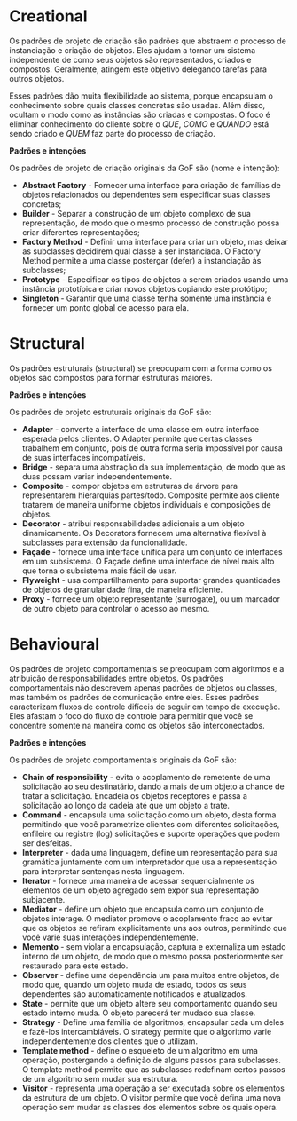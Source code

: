 # Creational

Os padrões de projeto de criação são padrões que abstraem o processo de instanciação e criação de objetos. Eles ajudam a tornar um sistema independente de como seus objetos são representados, criados e compostos. Geralmente, atingem este objetivo delegando tarefas para outros objetos.

Esses padrões dão muita flexibilidade ao sistema, porque encapsulam o conhecimento sobre quais classes concretas são usadas. Além disso, ocultam o modo como as instâncias são criadas e compostas. O foco é eliminar conhecimento do cliente sobre o *QUE*, *COMO* e *QUANDO* está sendo criado e *QUEM* faz parte do processo de criação.

**Padrões e intenções**

Os padrões de projeto de criação originais da GoF são (nome e intenção):

- **Abstract Factory** - Fornecer uma interface para criação de famílias de objetos relacionados ou dependentes sem especificar suas classes concretas;
- **Builder** - Separar a construção de um objeto complexo de sua representação, de modo que o mesmo processo de construção possa criar diferentes representações;
- **Factory Method** - Definir uma interface para criar um objeto, mas deixar as subclasses decidirem qual classe a ser instanciada. O Factory Method permite a uma classe postergar (defer) a instanciação às subclasses;
- **Prototype** - Especificar os tipos de objetos a serem criados usando uma instância prototípica e criar novos objetos copiando este protótipo;
- **Singleton** - Garantir que uma classe tenha somente uma instância e fornecer um ponto global de acesso para ela.

# Structural

Os padrões estruturais (structural) se preocupam com a forma como os objetos são compostos para formar estruturas maiores.

**Padrões e intenções**

Os padrões de projeto estruturais originais da GoF são:

- **Adapter** - converte a interface de uma classe em outra interface esperada pelos clientes. O Adapter permite que certas classes trabalhem em conjunto, pois de outra forma seria impossível por causa de suas interfaces incompatíveis.
- **Bridge** - separa uma abstração da sua implementação, de modo que as duas possam variar independentemente.
- **Composite** - compor objetos em estruturas de árvore para representarem hierarquias partes/todo. Composite permite aos cliente tratarem de maneira uniforme objetos individuais e composições de objetos.
- **Decorator** - atribui responsabilidades adicionais a um objeto dinamicamente. Os Decorators fornecem uma alternativa flexível à subclasses para extensão da funcionalidade.
- **Façade** - fornece uma interface unifica para um conjunto de interfaces em um subsistema. O Façade define uma interface de nível mais alto que torna o subsistema mais fácil de usar.
- **Flyweight** - usa compartilhamento para suportar grandes quantidades de objetos de granularidade fina, de maneira eficiente.
- **Proxy** - fornece um objeto representante (surrogate), ou um marcador de outro objeto para controlar o acesso ao mesmo.

# B**ehavioural**

Os padrões de projeto comportamentais se preocupam com algoritmos e a atribuição de responsabilidades entre objetos. Os padrões comportamentais não descrevem apenas padrões de objetos ou classes, mas também os padrões de comunicação entre eles. Esses padrões caracterizam fluxos de controle difíceis de seguir em tempo de execução. Eles afastam o foco do fluxo de controle para permitir que você se concentre somente na maneira como os objetos são interconectados.

**Padrões e intenções**

Os padrões de projeto comportamentais originais da GoF são:

- **Chain of responsibility** - evita o acoplamento do remetente de uma solicitação ao seu destinatário, dando a mais de um objeto a chance de tratar a solicitação. Encadeia os objetos receptores e passa a solicitação ao longo da cadeia até que um objeto a trate.
- **Command** - encapsula uma solicitação como um objeto, desta forma permitindo que você parametrize clientes com diferentes solicitações, enfileire ou registre (log) solicitações e suporte operações que podem ser desfeitas.
- **Interpreter** - dada uma linguagem, define um representação para sua gramática juntamente com um interpretador que usa a representação para interpretar sentenças nesta linguagem.
- **Iterator** - fornece uma maneira de acessar sequencialmente os elementos de um objeto agregado sem expor sua representação subjacente.
- **Mediator** - define um objeto que encapsula como um conjunto de objetos interage. O mediator promove o acoplamento fraco ao evitar que os objetos se refiram explicitamente uns aos outros, permitindo que você varie suas interações independentemente.
- **Memento** - sem violar a encapsulação, captura e externaliza um estado interno de um objeto, de modo que o mesmo possa posteriormente ser restaurado para este estado.
- **Observer** - define uma dependência um para muitos entre objetos, de modo que, quando um objeto muda de estado, todos os seus dependentes são automaticamente notificados e atualizados.
- **State** - permite que um objeto altere seu comportamento quando seu estado interno muda. O objeto parecerá ter mudado sua classe.
- **Strategy** - Define uma família de algoritmos, encapsular cada um deles e fazê-los intercambiáveis. O strategy permite que o algoritmo varie independentemente dos clientes que o utilizam.
- **Template method** - define o esqueleto de um algoritmo em uma operação, postergando a definição de alguns passos para subclasses. O template method permite que as subclasses redefinam certos passos de um algoritmo sem mudar sua estrutura.
- **Visitor** - representa uma operação a ser executada sobre os elementos da estrutura de um objeto. O visitor permite que você defina uma nova operação sem mudar as classes dos elementos sobre os quais opera.

